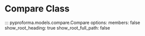 # Compare Class

::: pyproforma.models.compare.Compare
    options:
      members: false
      show_root_heading: true
      show_root_full_path: false